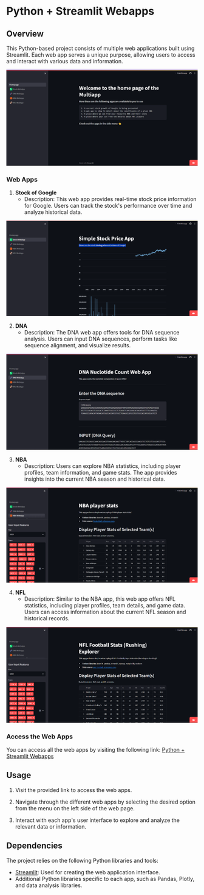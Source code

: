 # Python + Streamlit Webapps

## Overview

This Python-based project consists of multiple web applications built using Streamlit. Each web app serves a unique purpose, allowing users to access and interact with various data and information.

![Alt text](image-1.png)

### Web Apps

1. **Stock of Google**
   - Description: This web app provides real-time stock price information for Google. Users can track the stock's performance over time and analyze historical data.

![Alt text](image.png)

2. **DNA**
   - Description: The DNA web app offers tools for DNA sequence analysis. Users can input DNA sequences, perform tasks like sequence alignment, and visualize results.

![Alt text](image-2.png)

3. **NBA**
   - Description: Users can explore NBA statistics, including player profiles, team information, and game stats. The app provides insights into the current NBA season and historical data.

![Alt text](image-3.png)

4. **NFL**
   - Description: Similar to the NBA app, this web app offers NFL statistics, including player profiles, team details, and game data. Users can access information about the current NFL season and historical records.

![Alt text](image-4.png)

### Access the Web Apps

You can access all the web apps by visiting the following link: [Python + Streamlit Webapps](https://python-multiapp.streamlit.app/)

## Usage

1. Visit the provided link to access the web apps.

2. Navigate through the different web apps by selecting the desired option from the menu on the left side of the web page.

3. Interact with each app's user interface to explore and analyze the relevant data or information.

## Dependencies

The project relies on the following Python libraries and tools:

- [Streamlit](https://streamlit.io/): Used for creating the web application interface.
- Additional Python libraries specific to each app, such as Pandas, Plotly, and data analysis libraries.

